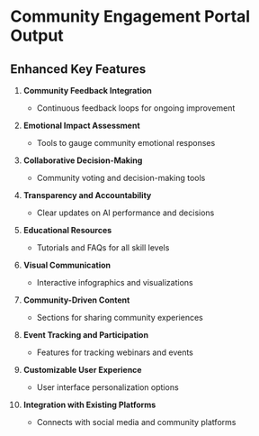 

# Community Engagement Portal Output

## Enhanced Key Features

1. **Community Feedback Integration**
   - Continuous feedback loops for ongoing improvement

2. **Emotional Impact Assessment**
   - Tools to gauge community emotional responses

3. **Collaborative Decision-Making**
   - Community voting and decision-making tools

4. **Transparency and Accountability**
   - Clear updates on AI performance and decisions

5. **Educational Resources**
   - Tutorials and FAQs for all skill levels

6. **Visual Communication**
   - Interactive infographics and visualizations

7. **Community-Driven Content**
   - Sections for sharing community experiences

8. **Event Tracking and Participation**
   - Features for tracking webinars and events

9. **Customizable User Experience**
   - User interface personalization options

10. **Integration with Existing Platforms**
    - Connects with social media and community platforms